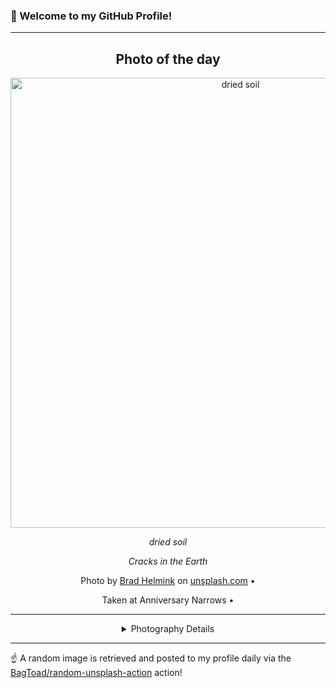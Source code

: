 ### 👋 Welcome to my GitHub Profile!

----
<div align="center">

## Photo of the day
  
  <a href="https://unsplash.com/photos/dried-soil-8EFA86nI6yg"><img width="720" src="https://images.unsplash.com/photo-1451418280345-67a6b4d10bba?crop=entropy&cs=tinysrgb&fit=max&fm=jpg&ixid=M3w1OTQ0OTd8MHwxfHJhbmRvbXx8fHx8fHx8fDE3MjA1OTE2OTB8&ixlib=rb-4.0.3&q=80&w=1080" alt="dried soil"></a>
  
  <em>dried soil</em>
  
  <em>Cracks in the Earth</em>

  Photo by [Brad Helmink](null) on [unsplash.com](https://unsplash.com/) • 
  
  Taken at Anniversary Narrows • 
  
  ---
  
<details>
<summary>Photography Details</summary>
  
| Parameter     | Value |
| ------------- | ----- |
| Camera Model  | Canon EOS REBEL T3i |
| Exposure Time | 1/250 |
| Aperture      | 10.0 |
| Focal Length  | 55.0 |
| ISO           | 100 |
| Location      | Anniversary Narrows (null) |
| Coordinates   | Latitude null, Longitude null |

</details>

</div>

----

☝️ A random image is retrieved and posted to my profile daily via the [BagToad/random-unsplash-action](https://github.com/BagToad/random-unsplash-action) action!
